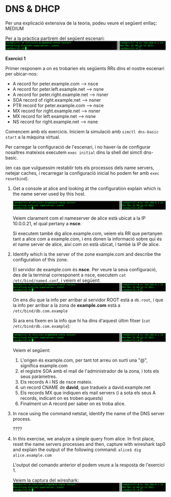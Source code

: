 # DNS & DHCP

Per una explicació extensiva de la teoria, podeu veure el següent enllaç: MEDIUM

Per a la pràctica partirem del següent escenari:
![Escenari DNS](https://github.com/akaKush/Internet-Basics/blob/main/Basic%20Network%20Apps/images/Captura%20de%20Pantalla%202021-03-15%20a%20les%200.16.42.png)

**Exercici 1**

Primer responem a on es trobarien els següents RRs dins el nostre escenari per ubicar-nos:
- A record for peter.example.com --> nsce
- A record for peter.left.example.net --> nsne
- A record for peter.right.example.net --> nsner
- SOA record of right.example.net --> nsner
- PTR record for peter.example.com --> nsce
- MX record for right.example.net --> nsner
- MX record for left.example.net --> nsne
- NS record for right.example.net --> nsne

Comencem amb els exercicis.
Iniciem la simulació amb `simctl dns-basic start` a la màquina virtual.

Per carregar la configuració de l'escenari, i no haver-la de configurar nosaltres mateixos executem `exec initial` dins la shell del simctl dns-basic.

(en cas que vulguessim restablir tots els processos dels name servers, netejar caches, i recarregar la configuració inicial ho podem fer amb `exec resetbind`).

1. Get a console at alice and looking at the configuration explain which is the name server used by this host.
   
   ![alice name servers](https://github.com/akaKush/Internet-Basics/blob/main/Basic%20Network%20Apps/images/Captura%20de%20Pantalla%202021-03-15%20a%20les%200.16.42.png)

   Veiem clarament com el nameserver de alice està ubicat a la IP 10.0.0.21, el qual pertany a **nsce**.

   Si executem també dig alice.example.com, veiem els RR que pertanyen tant a alice com a example.com, i ens donen la informació sobre qui és el name server de alice, així com on està ubicat, i també la IP de alice.

2. Identify which is the server of the zone example.com and describe the configuration of this zone.
   
   El servidor de example.com és **nsce**.
   Per veure la seva configuració, des de la terminal corresponent a nsce, executem `cat /etc/bind/named.conf`, i veiem el següent:
   ![configuracio nsce](https://github.com/akaKush/Internet-Basics/blob/main/Basic%20Network%20Apps/images/Captura%20de%20Pantalla%202021-03-15%20a%20les%200.16.42.png)

   On ens diu que la info per arribar al servidor ROOT està a `db.root`, i que la info per arribar a la zona de **example.com** està a `/etc/bind/db.com.example`

   Si ara ens fixem en la info que hi ha dins d'aquest últim fitxer (`cat /etc/bind/db.com.example`):

   ![info zona example.com](https://github.com/akaKush/Internet-Basics/blob/main/Basic%20Network%20Apps/images/Captura%20de%20Pantalla%202021-03-15%20a%20les%200.16.42.png)
   
   Veiem el següent:
   1. L'origen és example.com, per tant tot arreu on surti una "@", significa example.com
   2. el registre SOA amb el mail de l'administrador de la zona, i tots els seus paràmetres.
   3. Els records A i NS de nsce mateix.
   4. un record CNAME de **david**, que tradueix a david.example.net
   5. Els records MX que indiquen els mail servers (i a sota els seus A records, indicant on es troben aquests)
   6. Finalment un A record per saber on es troba alice.

3. In nsce using the command netstat, identify the name of the DNS server process.
   
   ????

4. In this exercise, we analyze a simple query from alice. In first place, reset the name servers processes and then, capture with wireshark tap0 and explain the output of the following command: `alice$ dig alice.example.com`
   
   L'output del comando anterior el podem veure a la resposta de l'exercici 1.

   Veiem la captura del wireshark:
   ![wireshark alice](https://github.com/akaKush/Internet-Basics/blob/main/Basic%20Network%20Apps/images/Captura%20de%20Pantalla%202021-03-15%20a%20les%200.16.42.png)

   
   